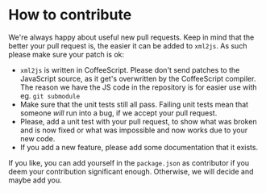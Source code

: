# How to contribute

We're always happy about useful new pull requests. Keep in mind that the better
your pull request is, the easier it can be added to `xml2js`. As such please
make sure your patch is ok:

 * `xml2js` is written in CoffeeScript. Please don't send patches to
   the JavaScript source, as it get's overwritten by the CoffeeScript
   compiler. The reason we have the JS code in the repository is for easier
   use with eg. `git submodule`
 * Make sure that the unit tests still all pass. Failing unit tests mean that
   someone *will* run into a bug, if we accept your pull request.
 * Please, add a unit test with your pull request, to show what was broken and
   is now fixed or what was impossible and now works due to your new code.
 * If you add a new feature, please add some documentation that it exists.

If you like, you can add yourself in the `package.json` as contributor if you
deem your contribution significant enough. Otherwise, we will decide and maybe
add you.
